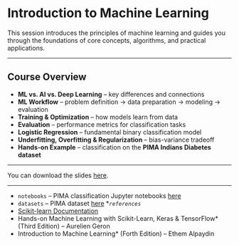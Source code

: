 # Introduction to Machine Learning

This session introduces the principles of machine learning and guides you through the foundations of core concepts, algorithms, and practical applications.

---

## Course Overview

* **ML vs. AI vs. Deep Learning** – key differences and connections
* **ML Workflow** – problem definition → data preparation → modeling → evaluation
* **Training & Optimization** – how models learn from data
* **Evaluation** – performance metrics for classification tasks
* **Logistic Regression** – fundamental binary classification model
* **Underfitting, Overfitting & Regularization** – bias-variance tradeoff
* **Hands-on Example** – classification on the **PIMA Indians Diabetes dataset**

---

You can download the slides [here](ML_intro_ScaDSAI_2025.pdf).

---

* `notebooks` – PIMA classification Jupyter notebooks [here](https://github.com/ScaDS/ai4medicine-2025/blob/main/day2.2_ml_introduction/Binary_Classification_PIMA.ipynb)
* `datasets` – PIMA dataset [here](https://github.com/ScaDS/ai4medicine-2025/blob/main/day2.2_ml_introduction/PIMA_Indians_Diabetes.csv)
**`references`* 
* [Scikit-learn Documentation](https://scikit-learn.org/stable/)
* Hands-on Machine Learning with Scikit-Learn, Keras & TensorFlow* (Third Edition) – Aurelien Geron
* Introduction to Machine Learning* (Forth Edition) – Ethem Alpaydin


